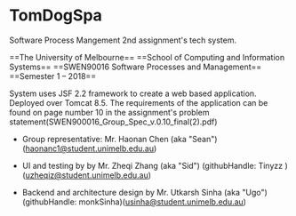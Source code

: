 # TomDogSpa
Software Process Mangement 2nd assignment's tech system. 

==The University of Melbourne==
==School of Computing and Information Systems==
==SWEN90016 Software Processes and Management==
==Semester 1 – 2018==


System uses JSF 2.2 framework to create a web based application. Deployed over Tomcat 8.5. 
The requirements of the application can be found on page number 10 in the assignment's problem statement(SWEN900016_Group_Spec_v.0.10_final(2).pdf) 

- Group representative: Mr. Haonan Chen (aka "Sean") (haonanc1@student.unimelb.edu.au) 

- UI and testing by by Mr. Zheqi Zhang (aka "Sid") (githubHandle: Tinyzz )(uzheqiz@student.unimelb.edu.au)

- Backend and architecture design by Mr. Utkarsh Sinha (aka "Ugo") (githubHandle: monkSinha)(usinha@student.unimelb.edu.au)


 
